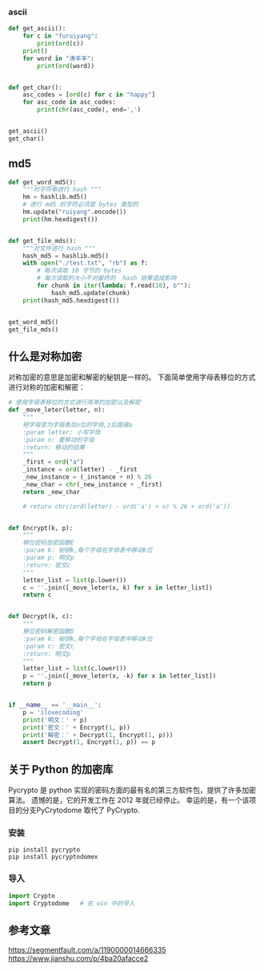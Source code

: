 ### ascii 
```python
def get_ascii():
    for c in "furuiyang":
        print(ord(c))
    print()
    for word in "沸羊羊":
        print(ord(word))


def get_char():
    asc_codes = [ord(c) for c in "happy"]
    for asc_code in asc_codes:
        print(chr(asc_code), end=',')


get_ascii()
get_char()
```

## md5 
```python
def get_word_md5():
    """对字符串进行 hash """
    hm = hashlib.md5()
    # 进行 md5 的字符必须是 bytes 类型的
    hm.update("ruiyang".encode())
    print(hm.hexdigest())


def get_file_mds():
    """对文件进行 hash """
    hash_md5 = hashlib.md5()
    with open("./test.txt", "rb") as f:
        # 每次读取 10 字节的 bytes
        # 每次读取的大小不对最终的  hash 结果造成影响
        for chunk in iter(lambda: f.read(10), b""):
            hash_md5.update(chunk)
    print(hash_md5.hexdigest())


get_word_md5()
get_file_mds()
```

## 什么是对称加密 
对称加密的意思是加密和解密的秘钥是一样的。 
下面简单使用字母表移位的方式进行对称的加密和解密： 
```python
# 使用字母表移位的方式进行简单的加密以及解密 
def _move_leter(letter, n):
    """
    把字母变为字母表后n位的字母,z后面接a
    :param letter: 小写字母
    :param n: 要移动的字母
    :return: 移动的结果
    """
    _first = ord("a")
    _instance = ord(letter) - _first
    _new_instance = (_instance + n) % 26
    _new_char = chr(_new_instance + _first)
    return _new_char

    # return chr((ord(letter) - ord('a') + n) % 26 + ord('a'))


def Encrypt(k, p):
    """
    移位密码加密函数E
    :param k: 秘钥k,每个字母在字母表中移动k位
    :param p: 明文p
    :return: 密文c
    """
    letter_list = list(p.lower())
    c = ''.join([_move_leter(x, k) for x in letter_list])
    return c


def Decrypt(k, c):
    """
    移位密码解密函数D
    :param k: 秘钥k,每个字母在字母表中移动k位
    :param c: 密文c
    :return: 明文p
    """
    letter_list = list(c.lower())
    p = ''.join([_move_leter(x, -k) for x in letter_list])
    return p


if __name__ == '__main__':
    p = 'ilovecoding'
    print('明文：' + p)
    print('密文：' + Encrypt(1, p))
    print('解密：' + Decrypt(1, Encrypt(1, p)))
    assert Decrypt(1, Encrypt(1, p)) == p
```
## 关于 Python 的加密库 
Pycrypto 是 python 实现的密码方面的最有名的第三方软件包，提供了许多加密算法。 
遗憾的是，它的开发工作在 2012 年就已经停止。 
幸运的是，有一个该项目的分支PyCrytodome 取代了 PyCrypto. 
### 安装 
```shell script
pip install pycrypto
pip install pycryptodomex 
```

### 导入 
```python
import Crypto  
import Cryptodome   # 在 win 中的导入 
```
## 参考文章 
https://segmentfault.com/a/1190000014666335
https://www.jianshu.com/p/4ba20afacce2 
